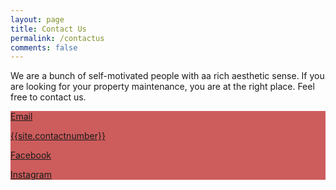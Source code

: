 ```yaml
---
layout: page
title: Contact Us
permalink: /contactus
comments: false
---
```


<div class="row justify-content-between">
<div class="col-md-8 pr-5">

<p>We are a bunch of self-motivated people with aa rich aesthetic sense. If you are looking for your property maintenance, you are at the right place. Feel free to contact us.</p>

</div>

<div class="col-md-4">

<div class="sticky-top sticky-top-80" style="background-color: indianred">
    <p> <i class="fas fa-envelope"></i> <a href="mailto:{{site.emailid}}">Email</a> </p>
    <p> <i class="fas fa-phone"></i> <a href="tel:{{ site.contactnumber }}" class="phone-link">{{site.contactnumber}}</a></p>
    <p> <i class="fab fa-facebook"></i> <a href="{{ site.fburl }}" > Facebook </a> </p>
    <p> <i class="fab fa-instagram"></i> <a href="{{ site.instaurl }}" > Instagram </a> </p>
</div>
</div>
</div>
